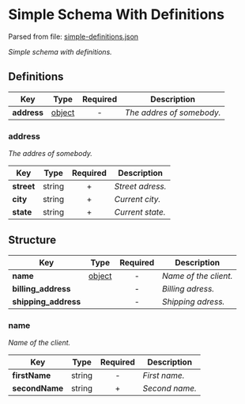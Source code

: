 # __Simple Schema With Definitions__
Parsed from file: [simple-definitions.json](https://github.com/McCastles/JMC/blob/master/examples/simple-definitions.json)

_Simple schema with definitions._
## __Definitions__

|Key|Type|Required|Description|
|-|:-:|:-:|-|
|__address__|[object](#address)|-|_The addres of somebody._|
### __address__
_The addres of somebody._

|Key|Type|Required|Description|
|-|:-:|:-:|-|
|__street__|string|+|_Street adress._|
|__city__|string|+|_Current city._|
|__state__|string|+|_Current state._|
## __Structure__

|Key|Type|Required|Description|
|-|:-:|:-:|-|
|__name__|[object](#name)|-|_Name of the client._|
|__billing_address__|[](#address)|-|_Billing adress._|
|__shipping_address__|[](#address)|-|_Shipping adress._|
### __name__
_Name of the client._

|Key|Type|Required|Description|
|-|:-:|:-:|-|
|__firstName__|string|-|_First name._|
|__secondName__|string|+|_Second name._|